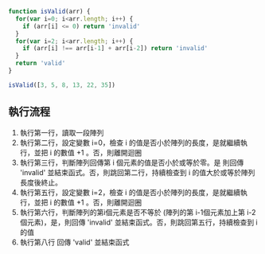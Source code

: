 ``` js
function isValid(arr) {
  for(var i=0; i<arr.length; i++) {
    if (arr[i] <= 0) return 'invalid'
  }
  for(var i=2; i<arr.length; i++) {
    if (arr[i] !== arr[i-1] + arr[i-2]) return 'invalid'
  }
  return 'valid'
}

isValid([3, 5, 8, 13, 22, 35])
```

## 執行流程
1. 執行第一行，讀取一段陣列
2. 執行第二行，設定變數 i=0，檢查 i 的值是否小於陣列的長度，是就繼續執行，並把 i 的數值 +1 。否，則離開迴圈
3. 執行第三行，判斷陣列回傳第 i 個元素的值是否小於或等於零。是 則回傳 'invalid' 並結束函式。否，則跳回第二行，持續檢查到 i 的值大於或等於陣列長度後終止。
4. 執行第五行，設定變數 i=2，檢查 i 的值是否小於陣列的長度，是就繼續執行，並把 i 的數值 +1 。否，則離開迴圈
5. 執行第六行，判斷陣列的第i個元素是否不等於 (陣列的第 i-1個元素加上第 i-2個元素)，是，則回傳 'invalid' 並結束函式。否，則跳回第五行，持續檢查到 i 的值
6. 執行第八行 回傳 'valid' 並結束函式
